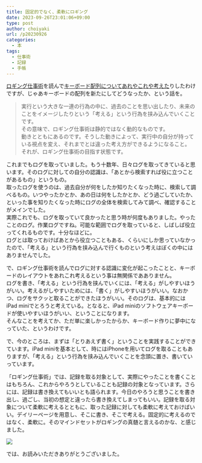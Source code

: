 ```yaml
---
title: 固定的でなく、柔軟にロギング
date: 2023-09-26T23:01:06+09:00
type: post
author: choiyaki
url: /p20230926
categories:
  - 本
tags:
  - 仕事術
  - 記録
  - 手帳
---
```

  
[ロギング仕事術](https://amzn.to/3RAfcFC)を読んで[キーボード配列についてあれやこれや考えた](https://choiyaki.com/p20230922/)りしたわけですが、じゃあキーボードの配列を新たにしてどうなったか、という話を。  
  
>実行という大きな一連の行為の中に、過去のことを思い出したり、未来のことをイメージしたりという「考える」という行為を挟み込んでいくことです。  
>その意味で、ロギング仕事術は静的ではなく動的なものです。  
>動きとともにあるのです。そうした動きによって、実行中の自分が持っている視点を変え、それまでとは違った考え方ができるようになること。  
>それが、ロギング仕事術の目指す状態です。  
  
これまでもログを取っていました。もう十数年、日々ログを取ってきていると思います。そのログに対しての自分の認識は、「あとから検索すれば役に立つことがあるもの」というもの。  
取ったログを使うのは、過去自分が何をしたか知りたくなった時に、検索して調べるもの。いつやったかとか、あの日は何をしたかとか、どう過ごしていたか、といった事を知りたくなった時にログの全体を検索してみて調べ、確認することがメインでした。  
実際これでも、ログを取っていて良かったと思う時が何度もありました。やったことのログ。作業ログですね。可能な範囲でログを取っていると、しばしば役立ってくれるものです。十分なほどに。  
ログとは取っておけばあとから役立つこともある、くらいにしか思っていなかったので、「考える」という行為を挟み込んで行くものという考えはぼくの中にはありませんでした。  
  
で、ロギング仕事術を読んでログに対する認識に変化が起こったことと、キーボードのレイアウトをあれこれ考えるという事は無関係であありません。  
ログを書き、「考える」という行為を挟んでいくには、「考える」がしやすいほうがいい。考えるがしやすいためには、「書く」がしやすいほうがいい。なおかつ、ログをサクッと取ることができたほうがいい。そのログは、基本的にはiPad miniでとろうと考えている。となると、iPad miniのソフトウェアキーボードが使いやすいほうがいい、ということになります。  
そんなことを考えてか、ただ単に楽しかったからか、キーボード作りに夢中になっていた、というわけです。  
  
で、今のところは、まずは「とりあえず書く」ということを実践することができています。iPad miniを基本として、時にはiPhoneを用いてログを取ることもありますが、「考える」という行為を挟み込んでいくことを念頭に置き、書いていっています。  
  
「ロギング仕事術」では、記録を取る対象として、実際にやったことを書くことはもちろん、これからやろうとしていることも記録の対象となっています。さらには、記録は書き換えてもいいとも語られます。今日のやろうと思うことを書き出し、過ごし、当初の想定と違ったら書き換えてしまってもいい。記録を取る対象について柔軟に考えるとともに、取った記録に対しても柔軟に考えておけばいい。デイリーページを用意し、そこに書き、そこで考える。固定的に考えるのではなく、柔軟に。そのマインドセットがロギングの真髄と言えるのかな、と感じました。  
  
<a href="https://www.amazon.co.jp/%E3%83%AD%E3%82%AE%E3%83%B3%E3%82%B0%E4%BB%95%E4%BA%8B%E8%A1%93-%E8%AA%B2%E9%A1%8C%E3%81%AB%E6%B0%97%E3%81%A5%E3%81%8F%E3%80%81%E3%82%BF%E3%82%B9%E3%82%AF%E3%81%8C%E7%89%87%E3%81%A5%E3%81%8F%E3%80%81%E6%88%90%E6%9E%9C%E3%81%8C%E4%B8%8A%E3%81%8C%E3%82%8B-%E5%A4%A7%E5%92%8C%E5%87%BA%E7%89%88-%E5%80%89%E4%B8%8B-%E5%BF%A0%E6%86%B2-ebook/dp/B0CHRR3XRN?crid=2WKP0M4S9QRL9&keywords=%E3%83%AD%E3%82%AE%E3%83%B3%E3%82%B0%E4%BB%95%E4%BA%8B%E8%A1%93&qid=1695734377&sprefix=%E3%83%AD%E3%82%AE%E3%83%B3%E3%82%B0%2Caps%2C167&sr=8-1&linkCode=li2&tag=choiyaki81-22&linkId=97c9d5e9f8583bdb7c5ae0231c7388f6&language=ja_JP&ref_=as_li_ss_il" target="_blank"><img border="0" src="//ws-fe.amazon-adsystem.com/widgets/q?_encoding=UTF8&ASIN=B0CHRR3XRN&Format=_SL160_&ID=AsinImage&MarketPlace=JP&ServiceVersion=20070822&WS=1&tag=choiyaki81-22&language=ja_JP" ></a><img src="https://ir-jp.amazon-adsystem.com/e/ir?t=choiyaki81-22&language=ja_JP&l=li2&o=9&a=B0CHRR3XRN" width="1" height="1" border="0" alt="" style="border:none !important; margin:0px !important;" />  
  
では、お読みいただきありがとうございました。
